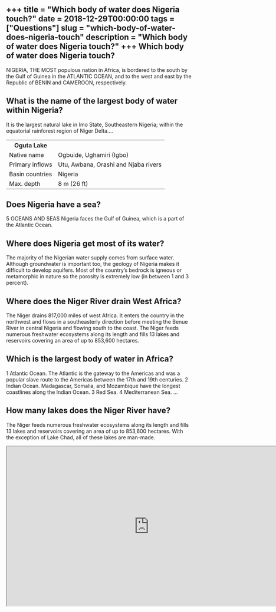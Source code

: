 +++
title = "Which body of water does Nigeria touch?"
date = 2018-12-29T00:00:00
tags = ["Questions"]
slug = "which-body-of-water-does-nigeria-touch"
description = "Which body of water does Nigeria touch?"
+++
Which body of water does Nigeria touch?
---------------------------------------

NIGERIA, THE MOST populous nation in Africa, is bordered to the south by the Gulf of Guinea in the ATLANTIC OCEAN, and to the west and east by the Republic of BENIN and CAMEROON, respectively.

What is the name of the largest body of water within Nigeria?
-------------------------------------------------------------

It is the largest natural lake in Imo State, Southeastern Nigeria; within the equatorial rainforest region of Niger Delta….

<table><tr><th>Oguta Lake</th></tr><tr><td>Native name</td><td>Ogbuide, Ughamiri (Igbo)</td></tr><tr><td>Primary inflows</td><td>Utu, Awbana, Orashi and Njaba rivers</td></tr><tr><td>Basin countries</td><td>Nigeria</td></tr><tr><td>Max. depth</td><td>8 m (26 ft)</td></tr></table>

Does Nigeria have a sea?
------------------------

5 OCEANS AND SEAS Nigeria faces the Gulf of Guinea, which is a part of the Atlantic Ocean.

Where does Nigeria get most of its water?
-----------------------------------------

The majority of the Nigerian water supply comes from surface water. Although groundwater is important too, the geology of Nigeria makes it difficult to develop aquifers. Most of the country’s bedrock is igneous or metamorphic in nature so the porosity is extremely low (in between 1 and 3 percent).

Where does the Niger River drain West Africa?
---------------------------------------------

The Niger drains 817,000 miles of west Africa. It enters the country in the northwest and flows in a southeasterly direction before meeting the Benue River in central Nigeria and flowing south to the coast. The Niger feeds numerous freshwater ecosystems along its length and fills 13 lakes and reservoirs covering an area of up to 853,600 hectares.

Which is the largest body of water in Africa?
---------------------------------------------

1 Atlantic Ocean. The Atlantic is the gateway to the Americas and was a popular slave route to the Americas between the 17th and 19th centuries. 2 Indian Ocean. Madagascar, Somalia, and Mozambique have the longest coastlines along the Indian Ocean. 3 Red Sea. 4 Mediterranean Sea. …

How many lakes does the Niger River have?
-----------------------------------------

The Niger feeds numerous freshwater ecosystems along its length and fills 13 lakes and reservoirs covering an area of up to 853,600 hectares. With the exception of Lake Chad, all of these lakes are man-made.

<iframe allow="accelerometer; autoplay; clipboard-write; encrypted-media; gyroscope; picture-in-picture" allowfullscreen="" class="__youtube_prefs__  epyt-is-override  no-lazyload" data-no-lazy="1" data-origheight="433" data-origwidth="770" data-skipgform_ajax_framebjll="" height="433" id="_ytid_55466" loading="lazy" src="https://www.youtube.com/embed/qRClKxzJX9A?enablejsapi=1&autoplay=0&cc_load_policy=0&cc_lang_pref=&iv_load_policy=1&loop=0&modestbranding=0&rel=1&fs=1&playsinline=0&autohide=2&theme=dark&color=red&controls=1&" title="YouTube player" width="770"></iframe>